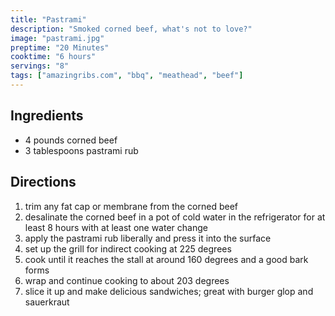 ```yaml
---
title: "Pastrami"
description: "Smoked corned beef, what's not to love?"
image: "pastrami.jpg"
preptime: "20 Minutes"
cooktime: "6 hours"
servings: "8"
tags: ["amazingribs.com", "bbq", "meathead", "beef"]
---
```


## Ingredients
- 4 pounds corned beef
- 3 tablespoons pastrami rub

## Directions
1. trim any fat cap or membrane from the corned beef
2. desalinate the corned beef in a pot of cold water in the refrigerator for at
least 8 hours with at least one water change
3. apply the pastrami rub liberally and press it into the surface
4. set up the grill for indirect cooking at 225 degrees
5. cook until it reaches the stall at around 160 degrees and a good bark forms
6. wrap and continue cooking to about 203 degrees
7. slice it up and make delicious sandwiches; great with burger glop and sauerkraut
